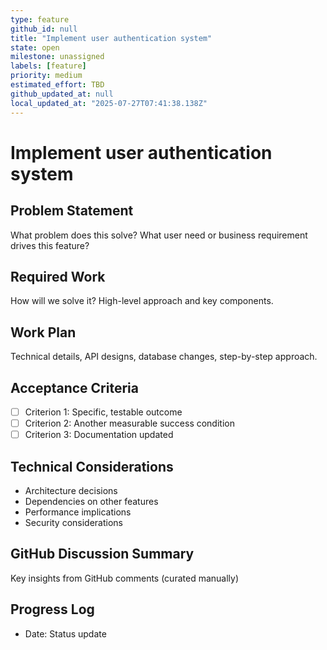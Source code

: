 ```yaml
---
type: feature
github_id: null
title: "Implement user authentication system"
state: open
milestone: unassigned
labels: [feature]
priority: medium
estimated_effort: TBD
github_updated_at: null
local_updated_at: "2025-07-27T07:41:38.138Z"
---
```


# Implement user authentication system

## Problem Statement
What problem does this solve? What user need or business requirement drives this feature?

## Required Work
How will we solve it? High-level approach and key components.

## Work Plan
Technical details, API designs, database changes, step-by-step approach.

## Acceptance Criteria
- [ ] Criterion 1: Specific, testable outcome
- [ ] Criterion 2: Another measurable success condition
- [ ] Criterion 3: Documentation updated

## Technical Considerations
- Architecture decisions
- Dependencies on other features
- Performance implications
- Security considerations

## GitHub Discussion Summary
Key insights from GitHub comments (curated manually)

## Progress Log
- Date: Status update